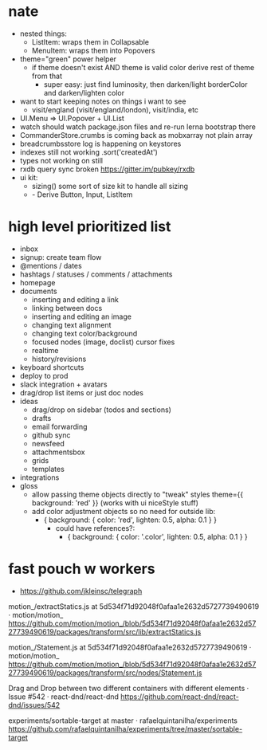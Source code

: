 # nate
  - nested things:
    - ListItem: wraps them in Collapsable
    - MenuItem: wraps them into Popovers
  - theme="green" power helper
    - if theme doesn't exist AND theme is valid color derive rest of theme from that
      - super easy: just find luminosity, then darken/light borderColor and darken/lighten color
  - want to start keeping notes on things i want to see
    - visit/england (visit/england/london), visit/india, etc
  - UI.Menu => UI.Popover + UI.List
  - watch should watch package.json files and re-run lerna bootstrap there
  - CommanderStore.crumbs is coming back as mobxarray not plain array
  - breadcrumbsstore log is happening on keystores
  - indexes still not working .sort('createdAt')
  - types not working on <Views /> still
  - rxdb query sync broken https://gitter.im/pubkey/rxdb
  - ui kit:
    - sizing() some sort of size kit to handle all sizing
    - <Surface height={1} rounded chromeless gloss clear />
      - Derive Button, Input, ListItem

# high level prioritized list
  - inbox
  - signup: create team flow
  - @mentions / dates
  - hashtags / statuses / comments / attachments
  - homepage
  - documents
    - inserting and editing a link
    - linking between docs
    - inserting and editing an image
    - changing text alignment
    - changing text color/background
    - focused nodes (image, doclist) cursor fixes
    - realtime
    - history/revisions
  - keyboard shortcuts
  - deploy to prod
  - slack integration + avatars
  - drag/drop list items or just doc nodes
  - ideas
    - drag/drop on sidebar (todos and sections)
    - drafts
    - email forwarding
    - github sync
    - newsfeed
    - attachmentsbox
    - grids
    - templates
  - integrations
  - gloss
    - allow passing theme objects directly to "tweak" styles theme={{ background: 'red' }} (works with ui niceStyle stuff)
    - add color adjustment objects so no need for outside lib:
      - { background: { color: 'red', lighten: 0.5, alpha: 0.1 } }
        - could have references?:
          - { background: { color: '.color', lighten: 0.5, alpha: 0.1 } }

# fast pouch w workers
- https://github.com/jkleinsc/telegraph

motion_/extractStatics.js at 5d534f71d92048f0afaa1e2632d5727739490619 · motion/motion_
https://github.com/motion/motion_/blob/5d534f71d92048f0afaa1e2632d5727739490619/packages/transform/src/lib/extractStatics.js

motion_/Statement.js at 5d534f71d92048f0afaa1e2632d5727739490619 · motion/motion_
https://github.com/motion/motion_/blob/5d534f71d92048f0afaa1e2632d5727739490619/packages/transform/src/nodes/Statement.js

Drag and Drop between two different containers with different elements · Issue #542 · react-dnd/react-dnd
https://github.com/react-dnd/react-dnd/issues/542

experiments/sortable-target at master · rafaelquintanilha/experiments
https://github.com/rafaelquintanilha/experiments/tree/master/sortable-target

